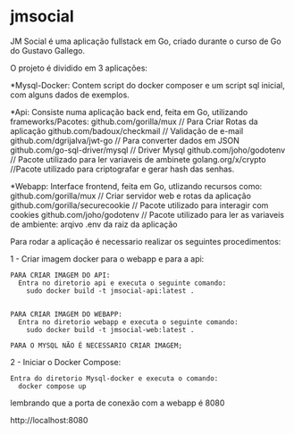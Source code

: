 # jmsocial
JM Social é uma aplicação fullstack em Go, criado durante o curso de Go do Gustavo Gallego.

O projeto é dividido em 3 aplicações:

*Mysql-Docker: Contem script do docker composer e um script sql inicial, com alguns dados de exemplos.

*Api:  Consiste numa aplicação back end, feita em Go, utilizando frameworks/Pacotes:
github.com/gorilla/mux   // Para Criar Rotas da aplicação
github.com/badoux/checkmail  // Validação de e-mail
github.com/dgrijalva/jwt-go  // Para converter dados em JSON 
github.com/go-sql-driver/mysql   // Driver Mysql
github.com/joho/godotenv  // Pacote utilizado para ler variaveis de ambinete
golang.org/x/crypto  //Pacote utilizado para criptografar e gerar hash das senhas.


*Webapp:  Interface frontend, feita em Go,  utlizando recursos como:
github.com/gorilla/mux   // Criar servidor web e rotas da aplicação
github.com/gorilla/securecookie  // Pacote utilizado para interagir com cookies
github.com/joho/godotenv // Pacote utilizado para ler as variaveis de ambiente:  arqivo  .env da raiz da aplicação
  
  
  Para rodar a aplicação é necessario realizar os seguintes procedimentos:
  
  1 - Criar imagem docker para o webapp e para a api:
  
    PARA CRIAR IMAGEM DO API:
      Entra no diretorio api e executa o seguinte comando:
        sudo docker build -t jmsocial-api:latest .


    PARA CRIAR IMAGEM DO WEBAPP:
      Entra no diretorio webapp e executa o seguinte comando:
        sudo docker build -t jmsocial-web:latest .
  
    PARA O MYSQL NÃO É NECESSARIO CRIAR IMAGEM;

  2 - Iniciar o Docker Compose: 

    Entra do diretorio Mysql-docker e executa o comando:
      docker compose up 
      
  
  lembrando que a porta de conexão com a webapp é  8080

  http://localhost:8080

  
  
  
  
  
  
  
